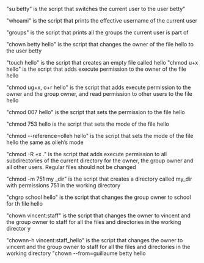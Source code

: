 "su betty" is the script that switches the current user to the user betty" 

"whoami" is the script that prints the effective username of the current user

"groups" is the script that prints all the groups the current user is part of

"chown betty hello" is the script that changes the owner of the file hello to the user betty

"touch hello" is the script that creates an empty file called hello
"chmod u+x hello" is the script that adds execute permission to the owner of the file hello

"chmod ug+x, o+r hello" is the script that adds execute permission to the owner and the group owner, and read permission to other users to the file hello

"chmod 007 hello" is the script that sets the permission to the file hello

"chmod 753 hello is the script that sets the mode of the file hello

"chmod --reference=olleh hello" is the script that sets the mode of the file hello the same as olleh’s mode

"chmod -R +x ." is the script that adds execute permission to all subdirectories of the current directory for the owner, the group owner and all other users. Regular files should not be changed

"chmod -m 751 my _dir" is the script that creates a directory called my_dir with permissions 751 in the working directory

"chgrp school hello" is the script that changes the group owner to school for th file hello

"chown vincent:staff" is the script that changes the owner to vincent and the group owner to staff for all the files and directories in the working director
y

"chownn-h vincent:staff_hello" is the script that changes the owner to vincent and the group owner to staff for all the files and directories in the working directory
"chown --from=guillaume betty hello
